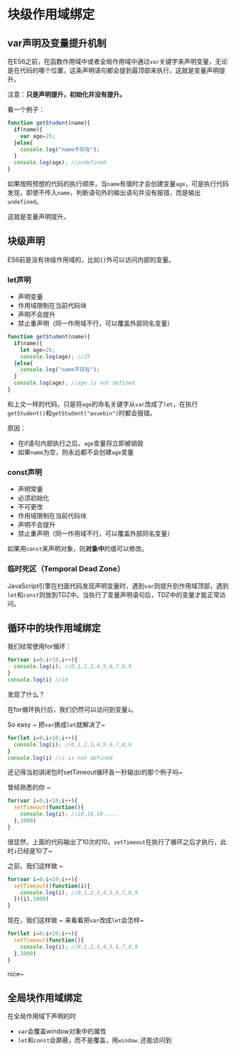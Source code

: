 # 块级作用域绑定



## var声明及变量提升机制

在ES6之前，在函数作用域中或者全局作用域中通过`var`关键字来声明变量，无论是在代码的哪个位置，这条声明语句都会提到最顶部来执行，这就是变量声明提升。

注意：**只是声明提升，初始化并没有提升。**

看一个例子：

```javascript
function getStudent(name){
  if(name){
    var age=25;
  }else{
    console.log("name不存在");      
  }
  console.log(age); //undefined
}
```

如果按照预想的代码的执行顺序，当`name`有值时才会创建变量`age`，可是执行代码发现，即使不传入`name`，判断语句外的输出语句并没有报错，而是输出`undefined`。

这就是变量声明提升。

## 块级声明

ES6前是没有块级作用域的，比如`{}`外可以访问内部的变量。

### let声明

- 声明变量
- 作用域限制在当前代码块
- 声明不会提升
- 禁止重声明（同一作用域不行，可以覆盖外部同名变量）

```javascript
function getStudent(name){
  if(name){
    let age=25;
    console.log(age); //25
  }else{
    console.log("name不存在");      
  }
  console.log(age); //age is not defined
}
```

和上文一样的代码，只是将`age`的命名关键字从`var`改成了`let`，在执行`getStudent()`和`getStudent("axuebin")`时都会报错。

原因：

- 在if语句内部执行之后，`age`变量将立即被销毁
- 如果`name`为空，则永远都不会创建`age`变量

### const声明

- 声明常量
- 必须初始化
- 不可更改
- 作用域限制在当前代码块
- 声明不会提升
- 禁止重声明（同一作用域不行，可以覆盖外部同名变量）

如果用`const`来声明对象，则**对象中**的值可以修改。

### 临时死区（Temporal Dead Zone）

JavaScript引擎在扫面代码发现声明变量时，遇到`var`则提升到作用域顶部，遇到`let`和`const`则放到TDZ中。当执行了变量声明语句后，TDZ中的变量才能正常访问。

## 循环中的块作用域绑定

我们经常使用for循环：

```javascript
for(var i=0;i<10;i++){
  console.log(i); //0,1,2,3,4,5,6,7,8,9
}
console.log(i) //10
```

发现了什么？

在for循环执行后，我们仍然可以访问到变量`i`。

So easy ~ 把`var`换成`let`就解决了~

```javascript
for(let i=0;i<10;i++){
  console.log(i); //0,1,2,3,4,5,6,7,8,9
}
console.log(i) //i is not defined
```

还记得当初讲闭包时setTimeout循环各一秒输出i的那个例子吗~

曾经熟悉的你 ~ 

```javascript
for(var i=0;i<10;i++){
  setTimeout(function(){
    console.log(i); //10,10,10.....
  },1000)
}
```

很显然，上面的代码输出了10次的10，`setTimeout`在执行了循环之后才执行，此时`i`已经是10了~

之前，我们这样做 ~

```javascript
for(var i=0;i<10;i++){
  setTimeout((function(i){
    console.log(i); //0,1,2,3,4,5,6,7,8,9
  })(i),1000)
}
```

现在，我们这样做 ~ 来看看把`var`改成`let`会怎样~

```javascript
for(let i=0;i<10;i++){
  setTimeout(function(){
    console.log(i); //0,1,2,3,4,5,6,7,8,9
  },1000)
}
```

nice~

## 全局块作用域绑定

在全局作用域下声明的时

- `var`会覆盖window对象中的属性
- `let`和`const`会屏蔽，而不是覆盖，用`window.`还能访问到